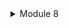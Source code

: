 
<details>
<summary>Module 8</summary>


1. what is _**amqp**_?
The term "amqp" stands for Advanced Message Queuing Protocol. It is an open standard messaging protocol that enables communication between applications or services. AMQP provides a reliable and efficient way to exchange messages between different systems, regardless of the programming languages or platforms they are built on.




2. what it means? guest:guest@localhost:5672 , what is the first _**guest**_, and what is the second _**guest**_, and what is _**localhost:5672**_ is for?

The string "amqp://guest:guest@localhost:5672" is a connection string for an AMQP (Advanced Message Queuing Protocol) service.

The first guest is the username for the AMQP service.
The second guest is the password for the AMQP service.
localhost:5672 is the host and port where the AMQP service is running. "localhost" means the service is running on the same machine, and "5672" is the default port for AMQP.
In the provided code, CrosstownBus::new_queue_listener("amqp://guest:guest@localhost:5672".to_owned()).unwrap(); is creating a new listener for a queue on the AMQP service. The listener will listen for messages on the "user_created" queue. The QueueProperties are set to not auto-delete the queue, not make it durable, and to use a dead letter queue.

Commit 3 : 
Spike yang terjadi dibawah ini karena sangat byk user yang mengakses tetapi process queue yang terjadi berlangsung lambat karena ditambahkan thread sleep. Sehingga process nya akan terjadi secara perlahan lahan oleh consumer.
![alt text](image.png)

</details>